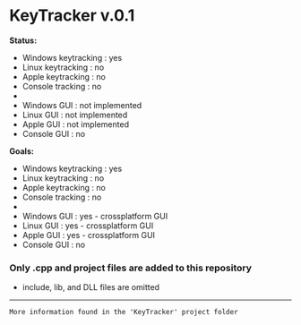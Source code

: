 # KeyTracker v.0.1

**Status:**

- Windows keytracking : yes
- Linux keytracking : no
- Apple keytracking : no
- Console tracking : no
- 
- Windows GUI : not implemented
- Linux GUI : not implemented
- Apple GUI : not implemented
- Console GUI : no

**Goals:**

- Windows keytracking : yes
- Linux keytracking : no
- Apple keytracking : no
- Console tracking : no
- 
- Windows GUI : yes - crossplatform GUI
- Linux GUI : yes - crossplatform GUI
- Apple GUI : yes - crossplatform GUI
- Console GUI : no

### Only .cpp and project files are added to this repository
- include, lib, and DLL files are omitted

***

`More information found in the 'KeyTracker' project folder`
